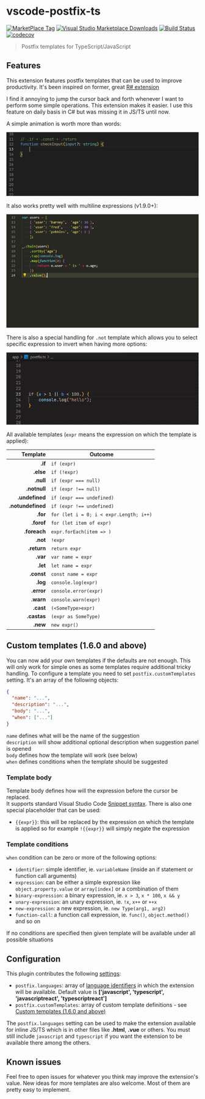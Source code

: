 # vscode-postfix-ts

[![MarketPlace Tag](https://vsmarketplacebadge.apphb.com/version-short/ipatalas.vscode-postfix-ts.svg)](https://marketplace.visualstudio.com/items?itemName=ipatalas.vscode-postfix-ts)
[![Visual Studio Marketplace Downloads](https://img.shields.io/visual-studio-marketplace/d/ipatalas.vscode-postfix-ts)](https://marketplace.visualstudio.com/items?itemName=ipatalas.vscode-postfix-ts)
[![Build Status](https://travis-ci.org/ipatalas/vscode-postfix-ts.svg?branch=master)](https://travis-ci.org/ipatalas/vscode-postfix-ts)
[![codecov](https://codecov.io/gh/ipatalas/vscode-postfix-ts/branch/master/graph/badge.svg)](https://codecov.io/gh/ipatalas/vscode-postfix-ts)

> Postfix templates for TypeScript/JavaScript

## Features

This extension features postfix templates that can be used to improve productivity.
It's been inspired on former, great [R# extension](https://github.com/controlflow/resharper-postfix)

I find it annoying to jump the cursor back and forth whenever I want to perform some simple operations. This extension makes it easier. I use this feature on daily basis in C# but was missing it in JS/TS until now.

A simple animation is worth more than words:

![feature X](images/demo.gif)

It also works pretty well with multiline expressions (v1.9.0+):

![feature X](images/demo-multiline.gif)

There is also a special handling for `.not` template which allows you to select specific expression to invert when having more options:

![feature X](images/demo-not.gif)

All available templates (`expr` means the expression on which the template is applied):

| Template          | Outcome |
| -------:          | ------- |
| **.if**           | `if (expr)` |
| **.else**         | `if (!expr)` |
| **.null**         | `if (expr === null)` |
| **.notnull**      | `if (expr !== null)` |
| **.undefined**    | `if (expr === undefined)` |
| **.notundefined** | `if (expr !== undefined)` |
| **.for**          | `for (let i = 0; i < expr.Length; i++)` |
| **.forof**        | `for (let item of expr)` |
| **.foreach**      | `expr.forEach(item => )` |
| **.not**          | `!expr` |
| **.return**       | `return expr` |
| **.var**          | `var name = expr` |
| **.let**          | `let name = expr` |
| **.const**        | `const name = expr` |
| **.log**          | `console.log(expr)` |
| **.error**        | `console.error(expr)` |
| **.warn**         | `console.warn(expr)` |
| **.cast**         | `(<SomeType>expr)` |
| **.castas**       | `(expr as SomeType)` |
| **.new**          | `new expr()` |

## Custom templates (1.6.0 and above)

You can now add your own templates if the defaults are not enough. This will only work for simple ones as some templates require additional tricky handling.
To configure a template you need to set `postfix.customTemplates` setting. It's an array of the following objects:

```JSON
{
  "name": "...",
  "description": "...",
  "body": "...",
  "when": ["..."]
}
```

`name` defines what will be the name of the suggestion  
`description` will show additional optional description when suggestion panel is opened  
`body` defines how the template will work (see below)  
`when` defines conditions when the template should be suggested  

### Template body

Template body defines how will the expression before the cursor be replaced.  
It supports standard Visual Studio Code [Snippet syntax](https://code.visualstudio.com/docs/editor/userdefinedsnippets#_snippet-syntax).
There is also one special placeholder that can be used:

- `{{expr}}`: this will be replaced by the expression on which the template is applied so for example `!{{expr}}` will simply negate the expression  

### Template conditions

`when` condition can be zero or more of the following options:

- `identifier`: simple identifier, ie. `variableName` (inside an if statement or function call arguments)
- `expression`: can be either a simple expression like `object.property.value` or `array[index]` or a combination of them
- `binary-expression`: a binary expression, ie. `x > 3`, `x * 100`, `x && y`
- `unary-expression`: an unary expression, ie. `!x`, `x++` or `++x`
- `new-expression`: a new expression, ie. `new Type(arg1, arg2)`
- `function-call`: a function call expression, ie. `func()`, `object.method()` and so on

If no conditions are specified then given template will be available under all possible situations

## Configuration

This plugin contributes the following [settings](https://code.visualstudio.com/docs/customization/userandworkspace):

- `postfix.languages`: array of [language identifiers](https://code.visualstudio.com/docs/languages/identifiers) in which the extension will be available. Default value is  **['javascript', 'typescript', 'javascriptreact', 'typescriptreact']**
- `postfix.customTemplates`: array of custom template definitions - see [Custom templates (1.6.0 and above)](#custom-templates-160-and-above)

The `postfix.languages` setting can be used to make the extension available for inline JS/TS which is in other files like **.html**, **.vue** or others. You must still include `javascript` and `typescript` if you want the extension to be available there among the others.

## Known issues

Feel free to open issues for whatever you think may improve the extension's value. New ideas for more templates are also welcome. Most of them are pretty easy to implement.
